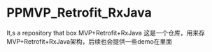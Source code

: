 # PPMVP_Retrofit_RxJava
It,s a repository that box MVP+Retrofit+RxJava
这是一个仓库，用来存MVP+Retrofit+RxJava架构，后续也会提供一些demo在里面
